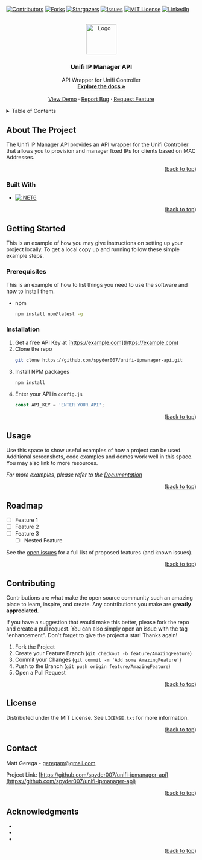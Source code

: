 <!-- Improved compatibility of back to top link: See: https://github.com/othneildrew/Best-README-Template/pull/73 -->
<a name="readme-top"></a>
<!--
*** Thanks for checking out the Best-README-Template. If you have a suggestion
*** that would make this better, please fork the repo and create a pull request
*** or simply open an issue with the tag "enhancement".
*** Don't forget to give the project a star!
*** Thanks again! Now go create something AMAZING! :D
-->



<!-- PROJECT SHIELDS -->
<!--
*** I'm using markdown "reference style" links for readability.
*** Reference links are enclosed in brackets [ ] instead of parentheses ( ).
*** See the bottom of this document for the declaration of the reference variables
*** for contributors-url, forks-url, etc. This is an optional, concise syntax you may use.
*** https://www.markdownguide.org/basic-syntax/#reference-style-links
-->
[![Contributors][contributors-shield]][contributors-url]
[![Forks][forks-shield]][forks-url]
[![Stargazers][stars-shield]][stars-url]
[![Issues][issues-shield]][issues-url]
[![MIT License][license-shield]][license-url]
[![LinkedIn][linkedin-shield]][linkedin-url]

<!-- PROJECT LOGO -->
<br />
<div align="center">
  <a href="https://github.com/spyder007/unifi-ipmanager-api">
    <img src="images/logo.png" alt="Logo" width="80" height="80">
  </a>

<h3 align="center">Unifi IP Manager API</h3>

  <p align="center">
    API Wrapper for Unifi Controller
    <br />
    <a href="https://github.com/spyder007/unifi-ipmanager-api"><strong>Explore the docs »</strong></a>
    <br />
    <br />
    <a href="https://github.com/spyder007/unifi-ipmanager-api">View Demo</a>
    ·
    <a href="https://github.com/spyder007/unifi-ipmanager-api/issues">Report Bug</a>
    ·
    <a href="https://github.com/spyder007/unifi-ipmanager-api/issues">Request Feature</a>
  </p>
</div>



<!-- TABLE OF CONTENTS -->
<details>
  <summary>Table of Contents</summary>
  <ol>
    <li>
      <a href="#about-the-project">About The Project</a>
      <ul>
        <li><a href="#built-with">Built With</a></li>
      </ul>
    </li>
    <li>
      <a href="#getting-started">Getting Started</a>
      <ul>
        <li><a href="#prerequisites">Prerequisites</a></li>
        <li><a href="#installation">Installation</a></li>
      </ul>
    </li>
    <li><a href="#usage">Usage</a></li>
    <li><a href="#roadmap">Roadmap</a></li>
    <li><a href="#contributing">Contributing</a></li>
    <li><a href="#license">License</a></li>
    <li><a href="#contact">Contact</a></li>
    <li><a href="#acknowledgments">Acknowledgments</a></li>
  </ol>
</details>

<!-- ABOUT THE PROJECT -->
## About The Project

The Unifi IP Manager API provides an API wrapper for the Unifi Controller that allows you to provision and manager fixed IPs for clients based on MAC Addresses.

<p align="right">(<a href="#readme-top">back to top</a>)</p>

### Built With

* [![.NET6][Net6]][Net6-url]

<p align="right">(<a href="#readme-top">back to top</a>)</p>



<!-- GETTING STARTED -->
## Getting Started

This is an example of how you may give instructions on setting up your project locally.
To get a local copy up and running follow these simple example steps.

### Prerequisites

This is an example of how to list things you need to use the software and how to install them.
* npm
  ```sh
  npm install npm@latest -g
  ```

### Installation

1. Get a free API Key at [https://example.com](https://example.com)
2. Clone the repo
   ```sh
   git clone https://github.com/spyder007/unifi-ipmanager-api.git
   ```
3. Install NPM packages
   ```sh
   npm install
   ```
4. Enter your API in `config.js`
   ```js
   const API_KEY = 'ENTER YOUR API';
   ```

<p align="right">(<a href="#readme-top">back to top</a>)</p>



<!-- USAGE EXAMPLES -->
## Usage

Use this space to show useful examples of how a project can be used. Additional screenshots, code examples and demos work well in this space. You may also link to more resources.

_For more examples, please refer to the [Documentation](https://example.com)_

<p align="right">(<a href="#readme-top">back to top</a>)</p>



<!-- ROADMAP -->
## Roadmap

- [ ] Feature 1
- [ ] Feature 2
- [ ] Feature 3
    - [ ] Nested Feature

See the [open issues](https://github.com/spyder007/unifi-ipmanager-api/issues) for a full list of proposed features (and known issues).

<p align="right">(<a href="#readme-top">back to top</a>)</p>



<!-- CONTRIBUTING -->
## Contributing

Contributions are what make the open source community such an amazing place to learn, inspire, and create. Any contributions you make are **greatly appreciated**.

If you have a suggestion that would make this better, please fork the repo and create a pull request. You can also simply open an issue with the tag "enhancement".
Don't forget to give the project a star! Thanks again!

1. Fork the Project
2. Create your Feature Branch (`git checkout -b feature/AmazingFeature`)
3. Commit your Changes (`git commit -m 'Add some AmazingFeature'`)
4. Push to the Branch (`git push origin feature/AmazingFeature`)
5. Open a Pull Request

<p align="right">(<a href="#readme-top">back to top</a>)</p>



<!-- LICENSE -->
## License

Distributed under the MIT License. See `LICENSE.txt` for more information.

<p align="right">(<a href="#readme-top">back to top</a>)</p>



<!-- CONTACT -->
## Contact

Matt Gerega - geregam@gmail.com

Project Link: [https://github.com/spyder007/unifi-ipmanager-api](https://github.com/spyder007/unifi-ipmanager-api)

<p align="right">(<a href="#readme-top">back to top</a>)</p>



<!-- ACKNOWLEDGMENTS -->
## Acknowledgments

* []()
* []()
* []()

<p align="right">(<a href="#readme-top">back to top</a>)</p>



<!-- MARKDOWN LINKS & IMAGES -->
<!-- https://www.markdownguide.org/basic-syntax/#reference-style-links -->
[contributors-shield]: https://img.shields.io/github/contributors/spyder007/unifi-ipmanager-api.svg?style=for-the-badge
[contributors-url]: https://github.com/spyder007/unifi-ipmanager-api/graphs/contributors
[forks-shield]: https://img.shields.io/github/forks/spyder007/unifi-ipmanager-api.svg?style=for-the-badge
[forks-url]: https://github.com/spyder007/unifi-ipmanager-api/network/members
[stars-shield]: https://img.shields.io/github/stars/spyder007/unifi-ipmanager-api.svg?style=for-the-badge
[stars-url]: https://github.com/spyder007/unifi-ipmanager-api/stargazers
[issues-shield]: https://img.shields.io/github/issues/spyder007/unifi-ipmanager-api.svg?style=for-the-badge
[issues-url]: https://github.com/spyder007/unifi-ipmanager-api/issues
[license-shield]: https://img.shields.io/github/license/spyder007/unifi-ipmanager-api.svg?style=for-the-badge
[license-url]: https://github.com/spyder007/unifi-ipmanager-api/blob/master/LICENSE.txt
[linkedin-shield]: https://img.shields.io/badge/-LinkedIn-black.svg?style=for-the-badge&logo=linkedin&colorB=555
[linkedin-url]: https://linkedin.com/in/geregam
[Net6-url]: https://learn.microsoft.com/en-us/dotnet/core/whats-new/dotnet-6
[Net6]: https://img.shields.io/badge/.net6-512BD4?style=for-the-badge&logo=.NET&logoColor=white
